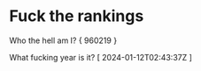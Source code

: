 # Fuck the rankings

Who the hell am I?
{ 960219 }

What fucking year is it?
[ 2024-01-12T02:43:37Z ]
